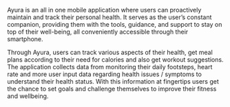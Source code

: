 Ayura is an all in one mobile application where users can proactively maintain and track their personal health. It serves as the user’s constant companion, providing them with the tools, guidance, and support to stay on top of their well-being, all conveniently accessible through their smartphone.

Through Ayura, users can track various aspects of their health, get meal plans according to their need for calories and also get workout suggestions. The application collects data from monitoring their daily footsteps, heart rate and more user input data regarding health issues / symptoms to understand their health status. With this information at fingertips users get the chance to set goals and challenge themselves to improve their fitness and wellbeing.
